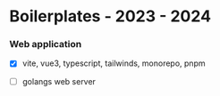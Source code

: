 # Boilerplates - 2023 - 2024

### Web application

- [x] vite, vue3, typescript, tailwinds, monorepo, pnpm
- [ ] golangs web server

